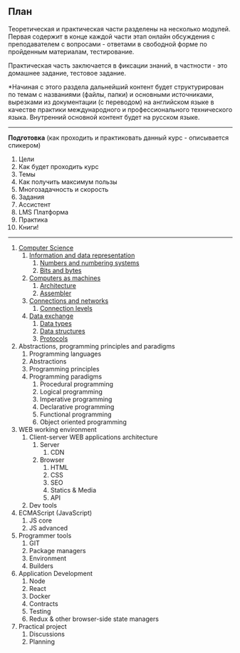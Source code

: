 ## План

Теоретическая и практическая части разделены на несколько модулей.
Первая содержит в конце каждой части этап онлайн обсуждения с преподавателем с вопросами - ответами в свободной форме по пройденным материалам, тестирование.

Практическая часть заключается в фиксации знаний, в частности - это домашнее задание, тестовое задание.

*Начиная с этого раздела дальнейший контент будет структурирован по темам с названиями (файлы, папки) и основными источниками, вырезками из документации (с переводом) на английском языке в качестве практики международного и профессионального технического языка. Внутренний основной контент будет на русском языке.

---

**Подготовка**
(как проходить и практиковать данный курс - описывается спикером)

1. Цели
2. Как будет проходить курс
3. Темы
4. Как получить максимум пользы
6. Многозадачность и скорость
7. Задания
8. Ассистент
10. LMS Платформа
11. Практика
12. Книги!

---

1. [Computer Science](/Computer%20science)
	1. [Information and data representation](/Computer%20science/Information%20and%20data%20representation)
		1. [Numbers and numbering systems](/Computer%20science/Information%20and%20data%20representation/Numbers%20and%20numbering%20systems)
		3. [Bits and bytes](/Computer%20science/Information%20and%20data%20representation/Bits%20and%20bytes)
	3. [Computers as machines](/Computer%20science//Computers%20as%20machines)
		1. [Architecture](/Computer%20science//Computers%20as%20machines/Architecture)
		2. [Assembler](/Computer%20science//Computers%20as%20machines/Assembler)
	4. [Connections and networks](/Computer%20science/Connections%20and%20networks)
		1. [Connection levels](/Computer%20science/Connections%20and%20networks/Connection%20levels)
	5. [Data exchange](/Computer%20science/Data%20exchange)
		1. [Data types](/Computer%20science/Data%20exchange/Data%20types)
		2. [Data structures](/Computer%20science/Data%20exchange/Data%20structures)
		3. [Protocols](/Computer%20science/Data%20exchange/Protocols)
2. Abstractions, programming principles and paradigms
	1. Programming languages
	2. Abstractions
	3. Programming principles
	4. Programming paradigms
		1. Procedural programming
		2. Logical programming
		3. Imperative programming
		4. Declarative programming
		5. Functional programming
		6. Object oriented programming 
3. WEB working environment
	1. Client-server WEB applications architecture
		1. Server
			1. CDN
		2. Browser
			1. HTML
			2. CSS
			3. SEO
			4. Statics & Media
			5. API
	2. Dev tools
4. ECMAScript (JavaScript)
	1. JS core
	2. JS advanced
5. Programmer tools
	1. GIT
	2. Package managers
	3. Environment
	5. Builders
6. Application Development
	1. Node
	2. React
	3. Docker
	4. Contracts
	5. Testing
	6. Redux & other browser-side state managers
7. Practical project
	1. Discussions
	2. Planning